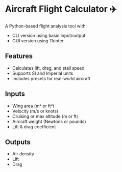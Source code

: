 # Aircraft Flight Calculator ✈️

A Python-based flight analysis tool with:
- CLI version using basic input/output
- GUI version using Tkinter

## Features
- Calculates lift, drag, and stall speed
- Supports SI and Imperial units
- Includes presets for real-world aircraft

## Inputs
- Wing area (m² or ft²)
- Velocity (m/s or knots)
- Cruising or max altitude (m or ft)
- Aircraft weight (Newtons or pounds)
- Lift & drag coefficient

## Outputs
- Air density
- Lift
- Drag
